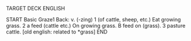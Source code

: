 TARGET DECK
ENGLISH

START
Basic
Graze1
Back: v. (-zing) 1 (of cattle, sheep, etc.) Eat growing grass. 2 a feed (cattle etc.) On growing grass. B feed on (grass). 3 pasture cattle. [old english: related to *grass]
END
